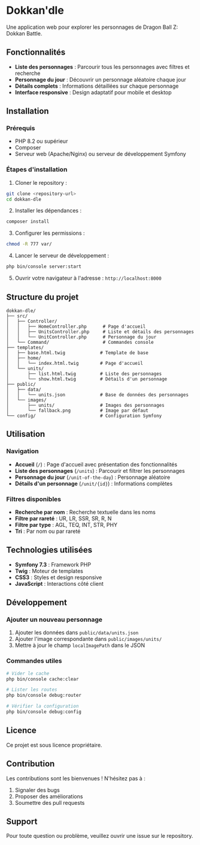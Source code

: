 # Dokkan'dle

Une application web pour explorer les personnages de Dragon Ball Z: Dokkan Battle.

## Fonctionnalités

- **Liste des personnages** : Parcourir tous les personnages avec filtres et recherche
- **Personnage du jour** : Découvrir un personnage aléatoire chaque jour
- **Détails complets** : Informations détaillées sur chaque personnage
- **Interface responsive** : Design adaptatif pour mobile et desktop

## Installation

### Prérequis

- PHP 8.2 ou supérieur
- Composer
- Serveur web (Apache/Nginx) ou serveur de développement Symfony

### Étapes d'installation

1. Cloner le repository :
```bash
git clone <repository-url>
cd dokkan-dle
```

2. Installer les dépendances :
```bash
composer install
```

3. Configurer les permissions :
```bash
chmod -R 777 var/
```

4. Lancer le serveur de développement :
```bash
php bin/console server:start
```

5. Ouvrir votre navigateur à l'adresse : `http://localhost:8000`

## Structure du projet

```
dokkan-dle/
├── src/
│   ├── Controller/
│   │   ├── HomeController.php      # Page d'accueil
│   │   ├── UnitsController.php     # Liste et détails des personnages
│   │   └── UnitController.php      # Personnage du jour
│   └── Command/                    # Commandes console
├── templates/
│   ├── base.html.twig             # Template de base
│   ├── home/
│   │   └── index.html.twig        # Page d'accueil
│   └── units/
│       ├── list.html.twig         # Liste des personnages
│       └── show.html.twig         # Détails d'un personnage
├── public/
│   ├── data/
│   │   └── units.json             # Base de données des personnages
│   └── images/
│       ├── units/                 # Images des personnages
│       └── fallback.png           # Image par défaut
└── config/                        # Configuration Symfony
```

## Utilisation

### Navigation

- **Accueil** (`/`) : Page d'accueil avec présentation des fonctionnalités
- **Liste des personnages** (`/units`) : Parcourir et filtrer les personnages
- **Personnage du jour** (`/unit-of-the-day`) : Personnage aléatoire
- **Détails d'un personnage** (`/unit/{id}`) : Informations complètes

### Filtres disponibles

- **Recherche par nom** : Recherche textuelle dans les noms
- **Filtre par rareté** : UR, LR, SSR, SR, R, N
- **Filtre par type** : AGL, TEQ, INT, STR, PHY
- **Tri** : Par nom ou par rareté

## Technologies utilisées

- **Symfony 7.3** : Framework PHP
- **Twig** : Moteur de templates
- **CSS3** : Styles et design responsive
- **JavaScript** : Interactions côté client

## Développement

### Ajouter un nouveau personnage

1. Ajouter les données dans `public/data/units.json`
2. Ajouter l'image correspondante dans `public/images/units/`
3. Mettre à jour le champ `localImagePath` dans le JSON

### Commandes utiles

```bash
# Vider le cache
php bin/console cache:clear

# Lister les routes
php bin/console debug:router

# Vérifier la configuration
php bin/console debug:config
```

## Licence

Ce projet est sous licence propriétaire.

## Contribution

Les contributions sont les bienvenues ! N'hésitez pas à :

1. Signaler des bugs
2. Proposer des améliorations
3. Soumettre des pull requests

## Support

Pour toute question ou problème, veuillez ouvrir une issue sur le repository. 